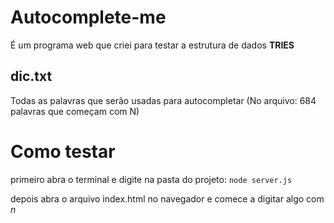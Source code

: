 # Autocomplete-me
É um programa web que criei para testar a estrutura de dados **TRIES**

## dic.txt
Todas as palavras que serão usadas para autocompletar
(No arquivo: 684 palavras que começam com N)

# Como testar
primeiro abra o terminal e digite na pasta do projeto:
`node server.js`

depois abra o arquivo index.html no navegador e comece a digitar algo com *n*